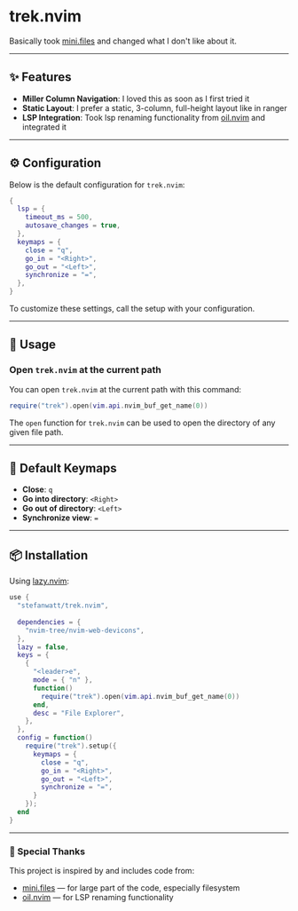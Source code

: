 
# trek.nvim

Basically took [mini.files](https://github.com/echasnovski/mini.files) and changed what I don't like about it.

---

## ✨ Features

- **Miller Column Navigation**: I loved this as soon as I first tried it
- **Static Layout**: I prefer a static, 3-column, full-height layout like in ranger
- **LSP Integration**: Took lsp renaming functionality from [oil.nvim](https://github.com/stevearc/oil.nvim) and integrated it

---

## ⚙️ Configuration

Below is the default configuration for `trek.nvim`:

```lua
{
  lsp = {
    timeout_ms = 500,
    autosave_changes = true,
  },
  keymaps = {
    close = "q",
    go_in = "<Right>",
    go_out = "<Left>",
    synchronize = "=",
  },
}
```
To customize these settings, call the setup with your configuration.

---

## 🚀 Usage

### Open `trek.nvim` at the current path

You can open `trek.nvim` at the current path with this command:

```lua
require("trek").open(vim.api.nvim_buf_get_name(0))
```

The `open` function for `trek.nvim` can be used to open the directory of any given file path.

---

## 🔑 Default Keymaps
- **Close**: `q`
- **Go into directory**: `<Right>`
- **Go out of directory**: `<Left>`
- **Synchronize view**: `=`

---

## 📦 Installation

Using [lazy.nvim](https://github.com/folke/lazy.nvim):

```lua
use {
  "stefanwatt/trek.nvim",
  
  dependencies = {
    "nvim-tree/nvim-web-devicons",
  },
  lazy = false,
  keys = {
    {
      "<leader>e",
      mode = { "n" },
      function()
        require("trek").open(vim.api.nvim_buf_get_name(0))
      end,
      desc = "File Explorer",
    },
  },
  config = function()
    require("trek").setup({
      keymaps = {
        close = "q",
        go_in = "<Right>",
        go_out = "<Left>",
        synchronize = "=",
      }
    });
  end
}
```

---


### 🙏 Special Thanks

This project is inspired by and includes code from:
- [mini.files](https://github.com/echasnovski/mini.nvim/tree/main/readmes/mini-files.md) — for large part of the code, especially filesystem
- [oil.nvim](https://github.com/stevearc/oil.nvim) — for LSP renaming functionality
